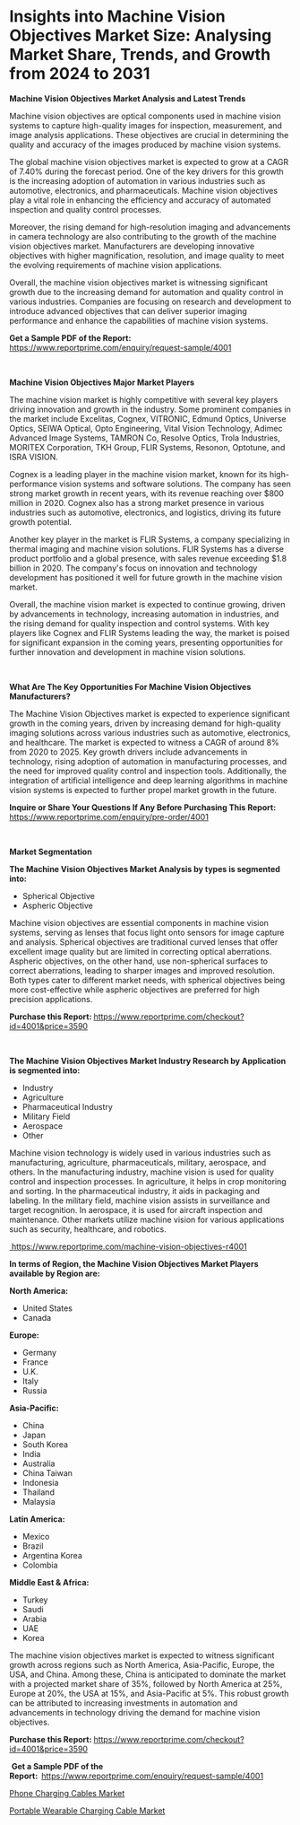 <p><h1>Insights into Machine Vision Objectives Market Size: Analysing Market Share, Trends, and Growth from 2024 to 2031</h1></p><p><strong>Machine Vision Objectives Market Analysis and Latest Trends</strong></p>
<p><p>Machine vision objectives are optical components used in machine vision systems to capture high-quality images for inspection, measurement, and image analysis applications. These objectives are crucial in determining the quality and accuracy of the images produced by machine vision systems.</p><p>The global machine vision objectives market is expected to grow at a CAGR of 7.40% during the forecast period. One of the key drivers for this growth is the increasing adoption of automation in various industries such as automotive, electronics, and pharmaceuticals. Machine vision objectives play a vital role in enhancing the efficiency and accuracy of automated inspection and quality control processes.</p><p>Moreover, the rising demand for high-resolution imaging and advancements in camera technology are also contributing to the growth of the machine vision objectives market. Manufacturers are developing innovative objectives with higher magnification, resolution, and image quality to meet the evolving requirements of machine vision applications.</p><p>Overall, the machine vision objectives market is witnessing significant growth due to the increasing demand for automation and quality control in various industries. Companies are focusing on research and development to introduce advanced objectives that can deliver superior imaging performance and enhance the capabilities of machine vision systems.</p></p>
<p><strong>Get a Sample PDF of the Report:&nbsp;</strong> <a href="https://www.reportprime.com/enquiry/request-sample/4001">https://www.reportprime.com/enquiry/request-sample/4001</a></p>
<p>&nbsp;</p>
<p><strong>Machine Vision Objectives Major Market Players</strong></p>
<p><p>The machine vision market is highly competitive with several key players driving innovation and growth in the industry. Some prominent companies in the market include Excelitas, Cognex, VITRONIC, Edmund Optics, Universe Optics, SEIWA Optical, Opto Engineering, Vital Vision Technology, Adimec Advanced Image Systems, TAMRON Co, Resolve Optics, Trola Industries, MORITEX Corporation, TKH Group, FLIR Systems, Resonon, Optotune, and ISRA VISION.</p><p>Cognex is a leading player in the machine vision market, known for its high-performance vision systems and software solutions. The company has seen strong market growth in recent years, with its revenue reaching over $800 million in 2020. Cognex also has a strong market presence in various industries such as automotive, electronics, and logistics, driving its future growth potential.</p><p>Another key player in the market is FLIR Systems, a company specializing in thermal imaging and machine vision solutions. FLIR Systems has a diverse product portfolio and a global presence, with sales revenue exceeding $1.8 billion in 2020. The company's focus on innovation and technology development has positioned it well for future growth in the machine vision market.</p><p>Overall, the machine vision market is expected to continue growing, driven by advancements in technology, increasing automation in industries, and the rising demand for quality inspection and control systems. With key players like Cognex and FLIR Systems leading the way, the market is poised for significant expansion in the coming years, presenting opportunities for further innovation and development in machine vision solutions.</p></p>
<p>&nbsp;</p>
<p><strong>What Are The Key Opportunities For Machine Vision Objectives Manufacturers?</strong></p>
<p><p>The Machine Vision Objectives market is expected to experience significant growth in the coming years, driven by increasing demand for high-quality imaging solutions across various industries such as automotive, electronics, and healthcare. The market is expected to witness a CAGR of around 8% from 2020 to 2025. Key growth drivers include advancements in technology, rising adoption of automation in manufacturing processes, and the need for improved quality control and inspection tools. Additionally, the integration of artificial intelligence and deep learning algorithms in machine vision systems is expected to further propel market growth in the future.</p></p>
<p><strong>Inquire or Share Your Questions If Any Before Purchasing This Report:</strong> <a href="https://www.reportprime.com/enquiry/pre-order/4001">https://www.reportprime.com/enquiry/pre-order/4001</a></p>
<p>&nbsp;</p>
<p><strong>Market Segmentation</strong></p>
<p><strong>The Machine Vision Objectives Market Analysis by types is segmented into:</strong></p>
<p><ul><li>Spherical Objective</li><li>Aspheric Objective</li></ul></p>
<p><p>Machine vision objectives are essential components in machine vision systems, serving as lenses that focus light onto sensors for image capture and analysis. Spherical objectives are traditional curved lenses that offer excellent image quality but are limited in correcting optical aberrations. Aspheric objectives, on the other hand, use non-spherical surfaces to correct aberrations, leading to sharper images and improved resolution. Both types cater to different market needs, with spherical objectives being more cost-effective while aspheric objectives are preferred for high precision applications.</p></p>
<p><strong>Purchase this Report:&nbsp;</strong><a href="https://www.reportprime.com/checkout?id=4001&price=3590">https://www.reportprime.com/checkout?id=4001&price=3590</a></p>
<p>&nbsp;</p>
<p><strong>The Machine Vision Objectives Market Industry Research by Application is segmented into:</strong></p>
<p><ul><li>Industry</li><li>Agriculture</li><li>Pharmaceutical Industry</li><li>Military Field</li><li>Aerospace</li><li>Other</li></ul></p>
<p><p>Machine vision technology is widely used in various industries such as manufacturing, agriculture, pharmaceuticals, military, aerospace, and others. In the manufacturing industry, machine vision is used for quality control and inspection processes. In agriculture, it helps in crop monitoring and sorting. In the pharmaceutical industry, it aids in packaging and labeling. In the military field, machine vision assists in surveillance and target recognition. In aerospace, it is used for aircraft inspection and maintenance. Other markets utilize machine vision for various applications such as security, healthcare, and robotics.</p></p>
<p><a href="https://www.reportprime.com/machine-vision-objectives-r4001">&nbsp;https://www.reportprime.com/machine-vision-objectives-r4001</a></p>
<p><strong>In terms of Region, the Machine Vision Objectives Market Players available by Region are:</strong></p>
<p>
    <p> <strong> North America: </strong>
        <ul>
            <li>United States</li>
            <li>Canada</li>
        </ul>
        </p> 
    <p> <strong> Europe: </strong>
        <ul>
            <li>Germany</li>
            <li>France</li>
            <li>U.K.</li>
            <li>Italy</li>
            <li>Russia</li>
        </ul>
        </p> 
    <p> <strong> Asia-Pacific: </strong>
        <ul>
            <li>China</li>
            <li>Japan</li>
            <li>South Korea</li>
            <li>India</li>
            <li>Australia</li>
            <li>China Taiwan</li>
            <li>Indonesia</li>
            <li>Thailand</li>
            <li>Malaysia</li>
        </ul>
        </p> 
    <p> <strong> Latin America: </strong>
        <ul>
            <li>Mexico</li>
            <li>Brazil</li>
            <li>Argentina Korea</li>
            <li>Colombia</li>
        </ul>
        </p> 
    <p> <strong> Middle East & Africa: </strong>
        <ul>
            <li>Turkey</li>
            <li>Saudi</li>
            <li>Arabia</li>
            <li>UAE</li>
            <li>Korea</li>
        </ul>
    </p>
    </p>
<p><p>The machine vision objectives market is expected to witness significant growth across regions such as North America, Asia-Pacific, Europe, the USA, and China. Among these, China is anticipated to dominate the market with a projected market share of 35%, followed by North America at 25%, Europe at 20%, the USA at 15%, and Asia-Pacific at 5%. This robust growth can be attributed to increasing investments in automation and advancements in technology driving the demand for machine vision objectives.</p></p>
<p><strong>Purchase this Report: </strong><a href="https://www.reportprime.com/checkout?id=4001&price=3590">https://www.reportprime.com/checkout?id=4001&price=3590</a></p>
<p>&nbsp;<strong>Get a Sample PDF of the Report:&nbsp;&nbsp;</strong><a href="https://www.reportprime.com/enquiry/request-sample/4001">https://www.reportprime.com/enquiry/request-sample/4001</a></p>
<p><strong></strong></p>
<p><p><a href="https://github.com/jaidynmorantestelletmjzya/Market-Research-Report-List-4/blob/main/phone-charging-cables-market.md">Phone Charging Cables Market</a></p><p><a href="https://github.com/juniordelafrance/Market-Research-Report-List-4/blob/main/portable-wearable-charging-cable-market.md">Portable Wearable Charging Cable Market</a></p></p>